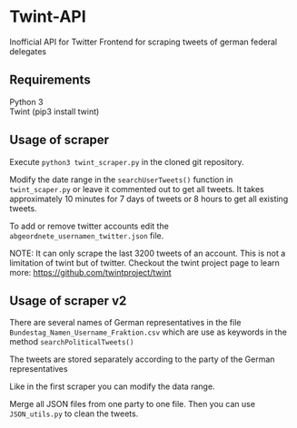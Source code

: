 # Twint-API
Inofficial API for Twitter Frontend for scraping tweets of german federal delegates

## Requirements

Python 3  
Twint (pip3 install twint)

## Usage of scraper

Execute `python3 twint_scraper.py` in the cloned git repository.  

Modify the date range in the `searchUserTweets()` function in `twint_scaper.py` or leave it commented out to get all tweets. It takes approximately 10 minutes for 7 days of tweets or 8 hours to get all existing tweets. 

To add or remove twitter accounts edit the `abgeordnete_usernamen_twitter.json` file.  

NOTE: It can only scrape the last 3200 tweets of an account. This is not a limitation of twint but of twitter. Checkout the twint project page to learn more: https://github.com/twintproject/twint

## Usage of scraper v2

There are several names of German representatives in the file `Bundestag_Namen_Username_Fraktion.csv` which are use as keywords in the method `searchPoliticalTweets()`

The tweets are stored separately according to the party of the German representatives

Like in the first scraper you can modify the data range.

Merge all JSON files from one party to one file. Then you can use `JSON_utils.py` to clean the tweets.